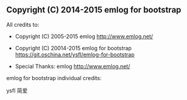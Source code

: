 Copyright (C) 2014-2015  emlog for bootstrap
-------
All credits to:

 * Copyright (C) 2005-2015 emlog <http://www.emlog.net/>
 * Copyright (C) 20014-2015 emlog for bootstrap <https://git.oschina.net/ysfl/emlog-for-bootstrap>

 * Special Thanks: emlog <http://www.emlog.net/>

emlog for bootstrap individual credits:

ysfl 简爱